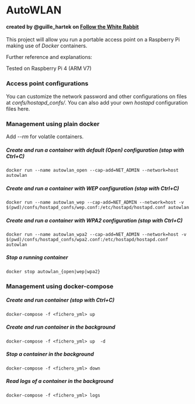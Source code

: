 # AutoWLAN
#### created by @guille_hartek on [Follow the White Rabbit](https://fwhibbit.es)


This project will allow you run a portable access point on a Raspberry Pi making use of _Docker_ containers. 

Further reference and explanations: 

Tested on Raspberry Pi 4 (ARM V7)

### Access point configurations
You can customize the network password and other configurations on files at _confs/hostapd_confs/_. You can also add your own _hostapd_ configuration files here. 

### Management using plain docker
Add _--rm_ for volatile containers. 
##### Create and run a container with default (Open) configuration (stop with Ctrl+C)
~~~
docker run --name autowlan_open --cap-add=NET_ADMIN --network=host  autowlan
~~~
##### Create and run a container with WEP configuration (stop with Ctrl+C)
~~~
docker run --name autowlan_wep --cap-add=NET_ADMIN --network=host -v $(pwd)/confs/hostapd_confs/wep.conf:/etc/hostapd/hostapd.conf autowlan
~~~
##### Create and run a container with WPA2 configuration (stop with Ctrl+C)
~~~
docker run --name autowlan_wpa2 --cap-add=NET_ADMIN --network=host -v $(pwd)/confs/hostapd_confs/wpa2.conf:/etc/hostapd/hostapd.conf autowlan
~~~
##### Stop a running container
~~~
docker stop autowlan_{open|wep|wpa2}
~~~


### Management using docker-compose
##### Create and run container (stop with Ctrl+C)
~~~
docker-compose -f <fichero_yml> up
~~~
##### Create and run container in the background
~~~
docker-compose -f <fichero_yml> up  -d
~~~
##### Stop a container in the background
~~~
docker-compose -f <fichero_yml> down
~~~
##### Read logs of a container in the background
~~~
docker-compose -f <fichero_yml> logs
~~~